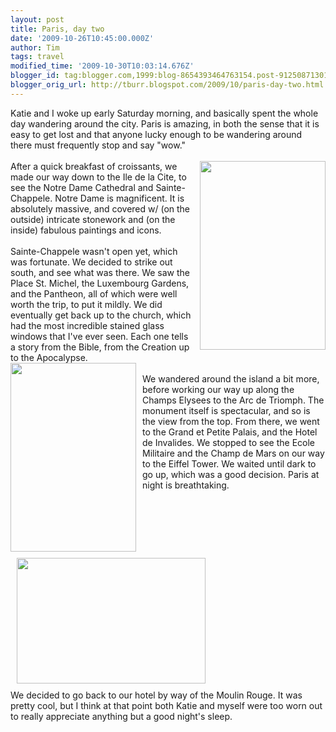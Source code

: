 ```yaml
---
layout: post
title: Paris, day two
date: '2009-10-26T10:45:00.000Z'
author: Tim
tags: travel
modified_time: '2009-10-30T10:03:14.676Z'
blogger_id: tag:blogger.com,1999:blog-8654393464763154.post-9125087130108561335
blogger_orig_url: http://tburr.blogspot.com/2009/10/paris-day-two.html
---
```


Katie and I woke up early Saturday morning, and basically spent the whole day wandering around the city. Paris is amazing, in both the sense that it is easy to get lost and that anyone lucky enough to be wandering around there must frequently stop and say "wow." <br /><br /><a onblur="try {parent.deselectBloggerImageGracefully();} catch(e) {}" href="http://photos-h.ak.fbcdn.net/hphotos-ak-snc1/hs272.snc1/9920_171122911086_524306086_3410490_1457715_n.jpg"><img style="float:right; margin:0 0 10px 10px;cursor:pointer; cursor:hand;width: 201px; height: 302px;" src="http://photos-h.ak.fbcdn.net/hphotos-ak-snc1/hs272.snc1/9920_171122911086_524306086_3410490_1457715_n.jpg" border="0" alt="" /></a>After a quick breakfast of croissants, we made our way down to the Ile de la Cite, to see the Notre Dame Cathedral and Sainte-Chappele. Notre Dame is magnificent. It is absolutely massive, and covered w/ (on the outside) intricate stonework and (on the inside) fabulous paintings and icons. <br /><br />Sainte-Chappele wasn't open yet, which was fortunate. We decided to strike out south, and see what was there. We saw the Place St. Michel, the Luxembourg Gardens, and the Pantheon, all of which were well worth the trip, to put it mildly. We did eventually get back up to the church, which had the most incredible stained glass windows that I've ever seen. Each one tells a story from the Bible, from the Creation up to the Apocalypse.<a onblur="try {parent.deselectBloggerImageGracefully();} catch(e) {}" href="http://photos-h.ak.fbcdn.net/hphotos-ak-snc1/hs272.snc1/9920_171149456086_524306086_3410714_4010788_n.jpg"><img style="float:left; margin:0 10px 10px 0;cursor:pointer; cursor:hand;width: 201px; height: 302px;" src="http://photos-h.ak.fbcdn.net/hphotos-ak-snc1/hs272.snc1/9920_171149456086_524306086_3410714_4010788_n.jpg" border="0" alt="" /></a> <br /><br />We wandered around the island a bit more, before working our way up along the Champs Elysees to the Arc de Triomph. The monument itself is spectacular, and so is the view from the top. From there, we went to the Grand et Petite Palais, and the Hotel de Invalides. We stopped to see the Ecole Militaire and the Champ de Mars on our way to the Eiffel Tower. We waited until dark to go up, which was a good decision. Paris at night is breathtaking.<a onblur="try {parent.deselectBloggerImageGracefully();} catch(e) {}" href="http://photos-c.ak.fbcdn.net/hphotos-ak-snc1/hs091.snc3/15856_171901396086_524306086_3417735_2715351_n.jpg"><img style="float:center; margin:0 0 10px 10px;cursor:pointer; cursor:hand;width: 302px; height: 201px;" src="http://photos-c.ak.fbcdn.net/hphotos-ak-snc1/hs091.snc3/15856_171901396086_524306086_3417735_2715351_n.jpg" border="0" alt="" /></a><br />We decided to go back to our hotel by way of the Moulin Rouge. It was pretty cool, but I think at that point both Katie and myself were too worn out to really appreciate anything but a good night's sleep.
